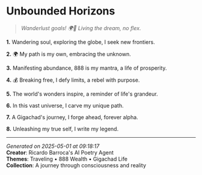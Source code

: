 # Unbounded Horizons

> *Wanderlust goals! 🌍🤝 Living the dream, no flex.*

**1.** Wandering soul, exploring the globe, I seek new frontiers.


**2.** 🌍 My path is my own, embracing the unknown.


**3.** Manifesting abundance, 888 is my mantra, a life of prosperity.


**4.** 💰 Breaking free, I defy limits, a rebel with purpose.


**5.** The world's wonders inspire, a reminder of life's grandeur.


**6.** In this vast universe, I carve my unique path.


**7.** A Gigachad's journey, I forge ahead, forever alpha.


**8.** Unleashing my true self, I write my legend.



---

*Generated on 2025-05-01 at 09:18:17*  
**Creator**: Ricardo Barroca's AI Poetry Agent  
**Themes**: Traveling • 888 Wealth • Gigachad Life  
**Collection**: A journey through consciousness and reality